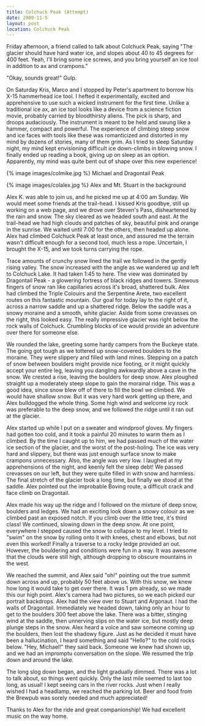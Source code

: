 ```yaml
---
title: Colchuck Peak (Attempt)
date: 2000-11-5
layout: post
location: Colchuck Peak
---
```


Friday afternoon, a friend called to talk about Colchuck Peak, saying
"The glacier should have hard water ice, and slopes about 40 to 45
degrees for 400 feet. Yeah, I'll bring some ice screws, and you
bring yourself an ice tool in addition to ax and crampons."


"Okay, sounds great!" Gulp. 


On Saturday Kris, Marco and I stopped by Peter's apartment to borrow his
X-15 hammerhead ice tool. I hefted it experimentally, excited and
apprehensive to use such a wicked instrument for the first time.
Unlike a traditional ice ax, an ice tool looks like a device
from a science fiction movie, probably carried by bloodthirsty
aliens. The pick is sharp, and droops audaciously. The instrument
is meant to be held and swung like a hammer, compact and powerful.
The experience of climbing steep snow and ice faces with tools
like these was romanticized and distorted in my mind by dozens
of stories, many of them grim. As I tried to sleep Saturday night,
my mind kept envisioning difficult ice down-climbs in blowing
snow. I finally ended up reading a book, giving up on sleep as
an option. Apparently, my mind was quite bent out of shape over
this new experience!


{% image images/colmike.jpg %}
Michael and Dragontail Peak

{% image images/colalex.jpg %}
Alex and Mt. Stuart in the background

Alex K. was able to join us, and he picked me up at 4:00 am Sunday.
We would meet some friends at the trail-head. I kissed Kris goodbye,
still up working on a web page, and we drove over Steven's Pass,
disheartened by the rain and snow. The sky cleared as we headed
south and east. At the trail-head we had high clouds and patches
of sky, beautiful pink and orange in the sunrise. We waited until
7:00 for the others, then headed up alone. Alex had climbed
Colchuck Peak at least once, and assured me the terrain wasn't
difficult enough for a second tool, much less a rope. Uncertain,
I brought the X-15, and we took turns carrying the rope.



Trace amounts of crunchy snow lined the trail we followed in the
gently rising valley. The snow increased with the angle as we
wandered up and left to Colchuck Lake. It had taken 1:45 to here.
The view was dominated by Dragontail Peak - a
glowering fortress of black ridges and towers. Sinewous fingers of
snow ran like capillaries across it's broad, shattered bulk.
Alex had climbed the Triple Colouirs and the Serpentine Arete,
two excellent routes on this fantastic mountain. Our goal for
today lay to the right of it, across a narrow saddle and
up a shattered ridge. Below the saddle was a snowy moraine and
a smooth, white glacier. Aside from some crevasses on the right,
this looked easy. The really impressive glacier was right below
the rock walls of Colchuck. Crumbling blocks of ice would provide
an adventure over there for someone else.


We rounded the lake, greeting some hardy campers from the Buckeye
state. The going got tough as we tottered up snow-covered boulders
to the moraine. They were slippery and filled with land mines.
Stepping on a patch of snow between boulders might provide nice
footing, or it might quickly accept your entire leg, leaving you
dangling awkwardly above a cave in the snow. We crested a rise,
leaving the boulders for deep snow. Alex ploughed straight up
a moderately steep slope to gain the morainal ridge. This was
a good idea, since snow blew off of there to fill the bowl we
climbed. We would have shallow snow. But it was very hard work
getting up there, and Alex bulldogged the whole thing. Some high
wind and welcome icy rock was preferable to the deep snow, and
we followed the ridge until it ran out at the glacier.


Alex started up while I put on a sweater and windproof gloves.
My fingers had gotten too cold, and it took a painful 20 minutes
to warm them as I climbed. By the time I caught up to him, we
had passed much of the water ice section of the glacier, and
the worst of the post-holing. The ice was very hard and slippery,
but there was just enough surface snow to make crampons unnecessary.
Also, the angle was very low. I laughed at my apprehensions of
the night, and keenly felt the sleep debt! We passed crevasses
on our left, but they were quite filled in with snow and harmless.
The final stretch of the glacier took a long time, but finally
we stood at the saddle. Alex pointed out the improbable Boving
route, a difficult crack and face climb on Dragontail.


Alex made his way up the ridge and I followed on the mixture of
deep snow, boulders and ledges. We had an exciting look down
a snowy colouir as we climbed past an exposed notch. If you
climb over the little tree, it's third class! We continued,
slowing down in the deep snow. At one point, everywhere I
stepped caused the snow to collapse to my level. I tried
to "swim" on the snow by rolling onto it with knees, chest
and elbows, but not even this worked! Finally a traverse
to a rocky ledge provided an out. However, the bouldering
and conditions were fun in a way. It was awesome that the
clouds were still high, although dropping to obscure mountains
in the west.



We reached the summit, and Alex said "oh!" pointing out
the true summit down across and up, probably 50 feet above us.
With this snow, we knew how long it would take to get over there.
It was 1 pm already, so we made this our high point. Alex's
camera had two pictures, so we each picked our portrait backdrops.
Alex had the view over to Stuart and Argonaut. I had the walls
of Dragontail. Immediately we headed down, taking only an hour
to get to the boulders 300 feet above the lake. There was
a bitter, stinging wind at the saddle, then unnerving slips on
the water ice, but mostly deep plunge steps in the snow.
Alex heard a voice and saw someone coming up the boulders, then 
lost the shadowy figure. Just as he decided it must have been 
a hallucination, I heard something and said "Hello?" to the
cold rocks below. "Hey, Michael!" they said back. Someone we knew had
shown up, and we had an impromptu conversation
on the slope. We resumed the trip down and around the
lake. 


The long slog down began, and the light gradually dimmed. There
was a lot to talk about, so things went quickly. Only the last
mile seemed to last too long, as usual! I kept seeing cars
in the river rocks. Just when I really wished I had a headlamp, 
we reached the parking lot. Beer and food from the Brewpub
was sorely needed and much appreciated!


Thanks to Alex for the ride and great companionship! 
We had excellent music on the way home.


